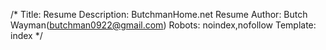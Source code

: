 /*
Title: Resume
Description: ButchmanHome.net Resume
Author: Butch Wayman(butchman0922@gmail.com)
Robots: noindex,nofollow
Template: index
*/
